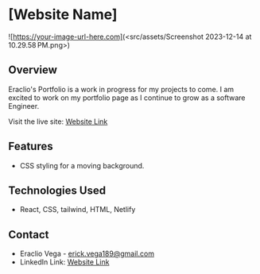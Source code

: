 # [Website Name]

![https://your-image-url-here.com](<src/assets/Screenshot 2023-12-14 at 10.29.58 PM.png>)

## Overview

Eraclio's Portfolio is a work in progress for my projects to come. I am excited to work on my portfolio page as I continue to grow as a software Engineer.

Visit the live site: [Website Link](https://main--eracliovega.netlify.app/)

## Features

- CSS styling for a moving background.

## Technologies Used

- React, CSS, tailwind, HTML, Netlify

## Contact

- Eraclio Vega - erick.vega189@gmail.com
- LinkedIn Link: [Website Link](www.linkedin.com/in/eraclio-vega
) 

